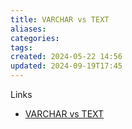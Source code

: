 ```yaml
---
title: VARCHAR vs TEXT
aliases: 
categories: 
tags: 
created: 2024-05-22 14:56
updated: 2024-09-19T17:45
---
```




Links
- [VARCHAR vs TEXT](https://medium.com/daangn/varchar-vs-text-230a718a22a1)